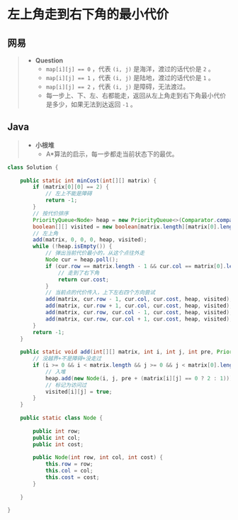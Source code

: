 # 左上角走到右下角的最小代价

## 网易

> - **Question**
>   - `map[i][j] == 0` ，代表 `(i, j)` 是海洋，渡过的话代价是 `2` 。
>   - `map[i][j] == 1` ，代表 `(i, j)` 是陆地，渡过的话代价是 `1` 。
>   - `map[i][j] == 2` ，代表 `(i, j)` 是障碍，无法渡过。
>   - 每一步上、下、左、右都能走，返回从左上角走到右下角最小代价是多少，如果无法到达返回 `-1` 。

## Java

> - **小根堆**
>   - A*算法的启示，每一步都走当前状态下的最优。

```java
class Solution {
    
    public static int minCost(int[][] matrix) {
        if (matrix[0][0] == 2) {
            // 左上不能是障碍
            return -1;
        }
        // 按代价排序
        PriorityQueue<Node> heap = new PriorityQueue<>(Comparator.comparingInt(a -> a.cost));
        boolean[][] visited = new boolean[matrix.length][matrix[0].length];
        // 左上角
        add(matrix, 0, 0, 0, heap, visited);
        while (!heap.isEmpty()) {
            // 弹出当前代价最小的，从这个点往外走
            Node cur = heap.poll();
            if (cur.row == matrix.length - 1 && cur.col == matrix[0].length - 1) {
                // 走到了右下角
                return cur.cost;
            }
            // 当前点的代价传入，上下左右四个方向尝试
            add(matrix, cur.row - 1, cur.col, cur.cost, heap, visited);
            add(matrix, cur.row + 1, cur.col, cur.cost, heap, visited);
            add(matrix, cur.row, cur.col - 1, cur.cost, heap, visited);
            add(matrix, cur.row, cur.col + 1, cur.cost, heap, visited);
        }
        return -1;
    }
    
    public static void add(int[][] matrix, int i, int j, int pre, PriorityQueue<Node> heap, boolean[][] visited) {
        // 没越界+不是障碍+没走过
        if (i >= 0 && i < matrix.length && j >= 0 && j < matrix[0].length && matrix[i][j] != 2 && !visited[i][j]) {
            // 入堆
            heap.add(new Node(i, j, pre + (matrix[i][j] == 0 ? 2 : 1)));
            // 标记为访问过
            visited[i][j] = true;
        }
    }
    
    public static class Node {
        
        public int row;
        public int col;
        public int cost;
        
        public Node(int row, int col, int cost) {
            this.row = row;
            this.col = col;
            this.cost = cost;
        }
        
    }
    
}
```
